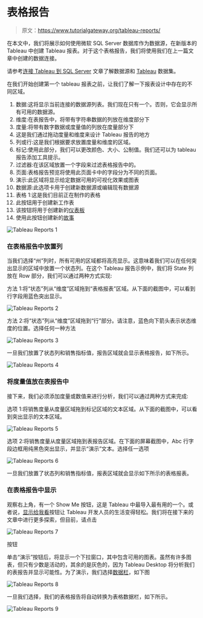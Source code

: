 # 表格报告

> 原文：<https://www.tutorialgateway.org/tableau-reports/>

在本文中，我们将展示如何使用微软 SQL Server 数据库作为数据源，在新版本的 Tableau 中创建 Tableau 报表。对于这个表格报告，我们将使用我们在上一篇文章中创建的数据连接。

请参考[连接 Tableau 到 SQL Server](https://www.tutorialgateway.org/connecting-tableau-to-sql-server/) 文章了解数据源和 [Tableau](https://www.tutorialgateway.org/tableau/) 数据集。

在我们开始创建第一个 tableau 报表之前，让我们了解一下报表设计中存在的不同区域。

1.  数据:这将显示当前连接的数据源列表。我们现在只有一个。否则，它会显示所有可用的数据源。
2.  维度:在表报告中，将带有字符串数据的列放在维度部分下
3.  度量:将带有数字数据或度量值的列放在度量部分下
4.  这是我们通过拖动度量和维度来设计 Tableau 报告的地方
5.  列或行:这是我们根据要求放置度量和维度的区域。
6.  标记:使用此部分，我们可以更改颜色、大小、公制值。我们还可以为 tableau 报告添加工具提示。
7.  过滤器:在该区域放置一个字段来过滤表格报告中的。
8.  页面:表格报告预览将使用此页面卡中的字段分为不同的页面。
9.  演示:此区域将显示给定数据可用的可视化效果或图表
10.  数据源:此选项卡用于创建新数据源或编辑现有数据源
11.  表格 1:这是我们目前正在制作的表格
12.  此按钮用于创建新工作表
13.  该按钮将用于创建新的[仪表板](https://www.tutorialgateway.org/create-a-dashboard-in-tableau/)
14.  使用此按钮创建新的[故事](https://www.tutorialgateway.org/create-story-tableau/)

![Tableau Reports 1](img/41695ec12358fb637d3ec363229fc53f.png)

### 在表格报告中放置列

当我们选择“州”列时，所有可用的区域都将高亮显示。这意味着我们可以在任何突出显示的区域中放置一个状态列。在这个 Tableau 报告示例中，我们将 State 列放在 Row 部分，我们可以通过两种方式实现:

方法 1:将“状态”列从“维度”区域拖到“表格报表”区域。从下面的截图中，可以看到行字段用蓝色突出显示。

![Tableau Reports 2](img/f1ecd432f80d910ce5b031d6d27fad41.png)

方法 2:将“状态”列从“维度”区域拖到“行”部分。请注意，蓝色向下箭头表示状态维度的位置。选择任何一种方法

![Tableau Reports 3](img/1540a52772c145dbbffef846472ac5e5.png)

一旦我们放置了状态列和销售指标值，报告区域就会显示表格报告，如下所示。

![Tableau Reports 4](img/652ae6ba34bfc2489989a25140ca5608.png)

### 将度量值放在表报告中

接下来，我们必须添加度量或数值来进行分析，我们可以通过两种方式来完成:

选项 1:将销售度量从度量区域拖到标记区域的文本区域。从下面的截图中，可以看到突出显示的文本区域。

![Tableau Reports 5](img/b51cd10a17f83af4d9e757a654bf4588.png)

选项 2:将销售度量从度量区域拖到表报告区域。在下面的屏幕截图中，Abc 行字段边框用纯黑色突出显示，并显示“演示”文本。选择任一选项

![Tableau Reports 6](img/f45db91dfcc831bf22afef7193e62d6f.png)

一旦我们放置了状态列和销售指标值，报表区域就会显示如下所示的表格报表。

### 在表格报告中显示

观察右上角，有一个 Show Me 按钮，这是 Tableau 中最导入最有用的一个。或者说，[显示给我看](https://www.tutorialgateway.org/tableau-show-me/)按钮让 Tableau 开发人员的生活变得轻松。我们将在接下来的文章中进行更多探索，但目前，请点击

![Tableau Reports 7](img/dd59654da3ad07f9a38cffe6910db862.png)

按钮

单击“演示”按钮后，将显示一个下拉窗口，其中包含可用的图表。虽然有许多图表，但只有少数是活动的，其余的是灰色的，因为 Tableau Desktop 将分析我们的表报告并显示可能性。为了演示，我们选择[数据栏](https://www.tutorialgateway.org/bar-chart-in-tableau/)，如下图

![Tableau Reports 8](img/49504011928ec0154dc638ed0f888b62.png)

一旦我们选择，我们的表格报告将自动转换为表格数据栏，如下所示。

![Tableau Reports 9](img/e5d8ba99767fbbccf5c81d4d29b703d5.png)